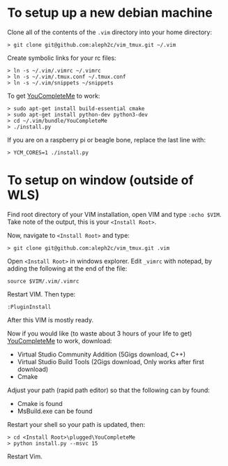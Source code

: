 # To setup up a new debian machine
Clone all of the contents of the `.vim` directory into your home directory:

    > git clone git@github.com:aleph2c/vim_tmux.git ~/.vim

Create symbolic links for your rc files:

    > ln -s ~/.vim/.vimrc ~/.vimrc
    > ln -s ~/.vim/.tmux.conf ~/.tmux.conf
    > ln -s ~/.vim/snippets ~/snippets

To get [YouCompleteMe](https://github.com/Valloric/YouCompleteMe) to work:

    > sudo apt-get install build-essential cmake
    > sudo apt-get install python-dev python3-dev
    > cd ~/.vim/bundle/YouCompleteMe
    > ./install.py

If you are on a raspberry pi or beagle bone, replace the last line with:

    > YCM_CORES=1 ./install.py

# To setup on window (outside of WLS)
Find root directory of your VIM installation, open VIM and type `:echo $VIM`.  Take note
of the output, this is your `<Install Root>`.

Now, navigate to `<Install Root>` and type:

    > git clone git@github.com:aleph2c/vim_tmux.git .vim

Open `<Install Root>` in windows explorer.  Edit `_vimrc` with notepad, by
adding the following at the end of the file:

    source $VIM/.vim/.vimrc

Restart VIM.  Then type:

    :PluginInstall 

After this VIM is mostly ready.

Now if you would like (to waste about 3 hours of your life to get)
[YouCompleteMe](https://github.com/Valloric/YouCompleteMe) to work, download:

 * Virtual Studio Community Addition (5Gigs download, C++)
 * Virtual Studio Build Tools        (2Gigs download, Only works after first download)
 * Cmake

Adjust your path (rapid path editor) so that the following can by found:

 * Cmake is found
 * MsBuild.exe can be found

Restart your shell so your path is updated, then:

    > cd <Install Root>\plugged\YouCompleteMe
    > python install.py --msvc 15

Restart Vim.

